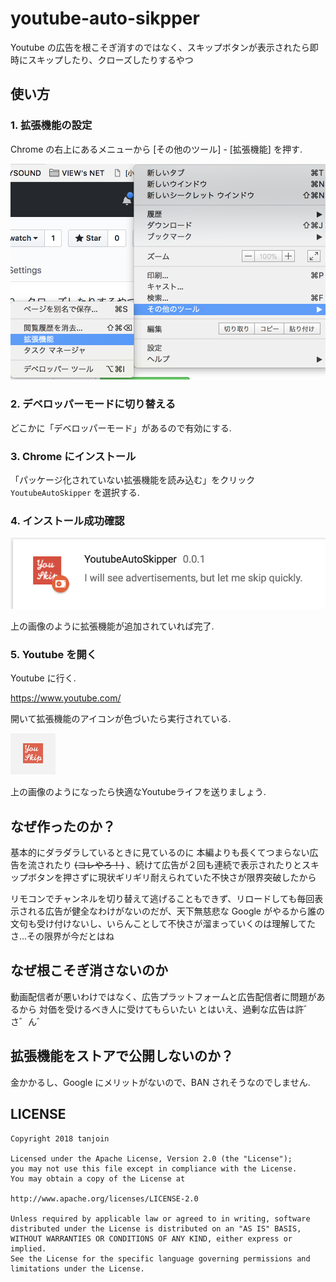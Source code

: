 # youtube-auto-sikpper

Youtube の広告を根こそぎ消すのではなく、スキップボタンが表示されたら即時にスキップしたり、クローズしたりするやつ

## 使い方

### 1. 拡張機能の設定

Chrome の右上にあるメニューから [その他のツール] - [拡張機能] を押す.

![Chrome Menu](Resources/img1.png)

### 2. デベロッパーモードに切り替える

どこかに「デベロッパーモード」があるので有効にする.

### 3. Chrome にインストール

「パッケージ化されていない拡張機能を読み込む」をクリック `YoutubeAutoSkipper` を選択する.

### 4. インストール成功確認

![Chrome Extension](Resources/img3.png)

上の画像のように拡張機能が追加されていれば完了.

### 5. Youtube を開く

Youtube に行く.

https://www.youtube.com/

開いて拡張機能のアイコンが色づいたら実行されている.

![Extension Icon](Resources/img2.png)

上の画像のようになったら快適なYoutubeライフを送りましょう.

## なぜ作ったのか？

基本的にダラダラしているときに見ているのに
本編よりも長くてつまらない広告を流されたり ~~(コレやろ！)~~ 、続けて広告が２回も連続で表示されたりとスキップボタンを押さずに現状ギリギリ耐えられていた不快さが限界突破したから

リモコンでチャンネルを切り替えて逃げることもできず、リロードしても毎回表示される広告が健全なわけがないのだが、天下無慈悲な Google がやるから誰の文句も受け付けないし、いらんことして不快さが溜まっていくのは理解してたさ...その限界が今だとはね

## なぜ根こそぎ消さないのか

動画配信者が悪いわけではなく、広告プラットフォームと広告配信者に問題があるから
対価を受けるべき人に受けてもらいたい
とはいえ、過剰な広告は許゛さ゛ん゛

## 拡張機能をストアで公開しないのか？

金かかるし、Google にメリットがないので、BAN されそうなのでしません.

## LICENSE

```
Copyright 2018 tanjoin

Licensed under the Apache License, Version 2.0 (the "License");
you may not use this file except in compliance with the License.
You may obtain a copy of the License at

http://www.apache.org/licenses/LICENSE-2.0

Unless required by applicable law or agreed to in writing, software
distributed under the License is distributed on an "AS IS" BASIS,
WITHOUT WARRANTIES OR CONDITIONS OF ANY KIND, either express or implied.
See the License for the specific language governing permissions and
limitations under the License.
```
